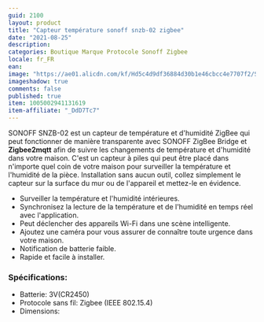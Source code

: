 ```yaml
---
guid: 2100
layout: product
title: "Capteur température sonoff snzb-02 zigbee"
date: "2021-08-25"
description:
categories: Boutique Marque Protocole Sonoff Zigbee
locale: fr_FR
ean:
image: "https://ae01.alicdn.com/kf/Hd5c4d9df36884d30b1e46cbcc4e7707f2/SONOFF-capteur-de-temp-rature-et-d-humidit-SNZB-02-ZigBee-pour-maison-intelligente-eWeLink-moniteur.jpg_640x640.jpg"
imageshadow: true
comments: false
published: true
item: 1005002941131619
item-affiliate: "_DdD7Tc7"
---
```


SONOFF SNZB-02 est un capteur de température et d'humidité ZigBee qui peut fonctionner de manière transparente avec SONOFF ZigBee Bridge et **Zigbee2mqtt** afin de suivre les changements de température et d'humidité dans votre maison. C'est un capteur à piles qui peut être placé dans n'importe quel coin de votre maison pour surveiller la température et l'humidité de la pièce. Installation sans aucun outil, collez simplement le capteur sur la surface du mur ou de l'appareil et mettez-le en évidence.

- Surveiller la température et l'humidité intérieures.
- Synchronisez la lecture de la température et de l'humidité en temps réel avec l'application.
- Peut déclencher des appareils Wi-Fi dans une scène intelligente.
- Ajoutez une caméra pour vous assurer de connaître toute urgence dans votre maison.
- Notification de batterie faible.
- Rapide et facile à installer.

### Spécifications:

- Batterie: 3V(CR2450)
- Protocole sans fil: Zigbee (IEEE 802.15.4)
- Dimensions:
